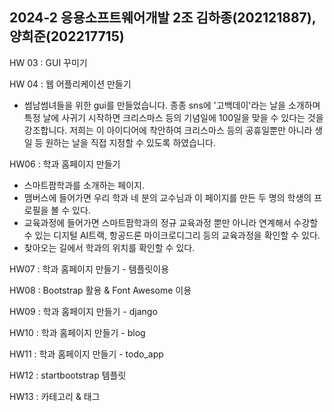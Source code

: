 ## 2024-2 응용소프트웨어개발 2조 김하종(202121887), 양희준(202217715)

HW 03 : GUI 꾸미기

HW 04 : 웹 어플리케이션 만들기
 - 썸남썸녀들을 위한 gui를 만들었습니다. 종종 sns에 '고백데이'라는 날을 소개하며 특정 날에 사귀기 시작하면 크리스마스 등의 기념일에 100일을 맞을 수 있다는 것을 강조합니다. 저희는 이 아이디어에 착안하여 크리스마스 등의 공휴일뿐만 아니라 생일 등 원하는 날을 직접 지정할 수 있도록 하였습니다.

HW06 : 학과 홈페이지 만들기
 - 스마트팜학과를 소개하는 페이지.
 - 맴버스에 들어가면 우리 학과 네 분의 교수님과 이 페이지를 만든 두 명의 학생의 프로필을 볼 수 있다.
 - 교육과정에 들어가면 스마트팜학과의 정규 교육과정 뿐만 아니라 연계해서 수강할 수 있는 디지털 AI트랙, 항공드론 마이크로디그리 등의 교육과정을 확인할 수 있다.
 - 찾아오는 길에서 학과의 위치를 확인할 수 있다.

HW07 : 학과 홈페이지 만들기 - 템플릿이용

HW08 : Bootstrap 활용 & Font Awesome 이용

HW09 : 학과 홈페이지 만들기 - django

HW10 : 학과 홈페이지 만들기 - blog

HW11 : 학과 홈페이지 만들기 - todo_app

HW12 : startbootstrap 템플릿

HW13 : 카테고리 & 태그

